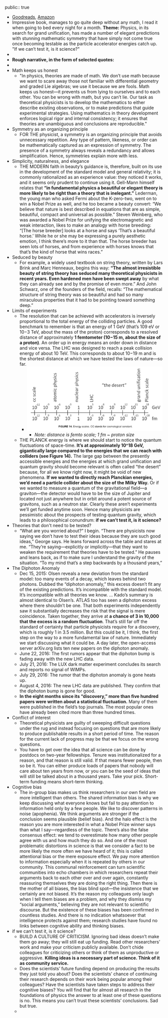 public:: true

- [Goodreads](https://www.goodreads.com/en/book/show/36341728), [Amazon](https://www.amazon.com/Lost-Math-Beauty-Physics-Astray/dp/0465094252)
- Impressive book, manages to go quite deep without any math, I read it when going to bed every night for a month. **Theme:** Physics, in its search for grand unification, has made a number of elegant predictions with stunning mathematic symmetry that have simply not come true once becoming testable as the particle accelerator energies catch up. "If we can’t test it, is it science?"
-
- **Rough narrative, in the form of selected quotes:**
-
- Math keeps us honest
	- "In physics, theories are made of math. We don’t use math because we want to scare away those not familiar with differential geometry and graded Lie algebras; we use it because we are fools. Math keeps us honest—it prevents us from lying to ourselves and to each other. You can be wrong with math, but you can’t lie. Our task as theoretical physicists is to develop the mathematics to either describe existing observations, or to make predictions that guide experimental strategies. Using mathematics in theory development enforces logical rigor and internal consistency; it ensures that theories are unambiguous and conclusions are reproducible."
- Symmetry as an organizing principle
	- FOR THE physicist, a symmetry is an organizing principle that avoids unnecessary repetition. Any type of pattern, likeness, or order can be mathematically captured as an expression of symmetry. The presence of a symmetry always reveals a redundancy and allows simplification. Hence, symmetries explain more with less.
- Simplicity, naturalness, and elegance
	- THE MODERN faith in beauty’s guidance is, therefore, built on its use in the development of the standard model and general relativity; it is commonly rationalized as an experience value: they noticed it works, and it seems only prudent to continue using it. Gell-Mann himself relates that **“in fundamental physics a beautiful or elegant theory is more likely to be right than a theory that is inelegant.”** Lederman, the young man who asked Fermi about the K-zero-two, went on to win a Nobel Prize as well, and he too became a beauty convert: “We believe that nature is best described in equations that are as simple, beautiful, compact and universal as possible.” Steven Weinberg, who was awarded a Nobel Prize for unifying the electromagnetic and weak interaction, likes to make an analogy with horse breeding: “[The horse breeder] looks at a horse and says ‘That’s a beautiful horse.’  While he or she may be expressing a purely aesthetic emotion, I think there’s more to it than that. The horse breeder has seen lots of horses, and from experience with horses knows that that’s the kind of horse that wins races.”
- Seduced by beauty
	- For example, a widely used textbook on string theory, written by Lars Brink and Marc Henneaux, begins this way: **“The almost irresistible beauty of string theory has seduced many theoretical physicists in recent years. Even hardened men have been swept away** by what they can already see and by the promise of even more.” And John Schwarz, one of the founders of the field, recalls: “The mathematical structure of string theory was so beautiful and had so many miraculous properties that it had to be pointing toward something deep.”
- Limits of experiments
	- The resolution that can be achieved with accelerators is inversely proportional to the total energy of the colliding particles. A good benchmark to remember is that an energy of 1 GeV (that’s 109 eV or 10−3 TeV, about the mass of the proton) corresponds to a resolved distance of approximately **1 femtometer (10−15 m, about the size of a proton)**. An order up in energy means an order down in distance and vice versa. The LHC was designed to reach a peak collision energy of about 10 TeV. This corresponds to about 10−19 m and is the shortest distance at which we have tested the laws of nature—so far.
		- ![image.png](../assets/image_1688474212445_0.png)
			- *Note: distance is femto scale; 1 fm ~ proton size*
	- THE PLANCK energy is where we should start to notice the quantum fluctuations of space-time. **It’s at approximately 10^18 GeV, gigantically large compared to the energies that we can reach with colliders (see Figure 14).** The large gap between the presently accessible energies and the energies at which grand unification and quantum gravity should become relevant is often called “the desert” because, for all we know right now, it might be void of new phenomena. **If we wanted to directly reach Planckian energies, we’d need a particle collider about the size of the Milky Way.** Or if we wanted to measure a quantum of the gravitational field—a graviton—the detector would have to be the size of Jupiter and located not just anywhere but in orbit around a potent source of gravitons, such as a neutron star. Clearly these aren’t experiments we’ll get funded anytime soon. Hence many physicists are pessimistic about the prospects of testing quantum gravity, which leads to a philosophical conundrum: **if we can’t test it, is it science?**
- Theories that don't need to be tested?
	- “What are you worried about?” I begin. “There are physicists now saying we don’t have to test their ideas because they are such good ideas,” George says. He leans forward across the table and stares at me. “They’re saying—explicitly or implicitly—that they want to weaken the requirement that theories have to be tested.” He pauses and leans back, as if to make sure I understand the gravity of the situation. “To my mind that’s a step backwards by a thousand years,”
- The Diphoton Anomaly
	- Dec 15, 2015: Olsen reveals a new deviation from the standard model: too many events of a decay, which leaves behind two photons. Dubbed the “diphoton anomaly,” this excess doesn’t fit any of the existing predictions. It’s incompatible with the standard model. It’s incompatible with all theories we know. ... Kado’s summary is almost identical to Olsen’s. ATLAS too has seen a diphoton excess where there shouldn’t be one. That both experiments independently saw it substantially decreases the risk that the signal is mere coincidence. Taken together, they arrive at **a chance of 3 in 10,000 that the excess is a random fluctuation**. That’s still far off the standard of certainty that particle physicists require for a discovery, which is roughly 1 in 3.5 million. But this could be it, I think, the first step on the way to a more fundamental law of nature. Immediately we start discussing what it could be. A day later, the open-access server arXiv.org lists ten new papers on the diphoton anomaly.
	- June 22, 2016: The first rumors appear that the diphoton bump is fading away with the new LHC data.
	- July 21, 2016: The LUX dark matter experiment concludes its search and reports no signal of WIMPs.
	- July 29, 2016: The rumor that the diphoton anomaly is gone heats up.
	- August 4, 2016: The new LHC data are published. They confirm that the diphoton bump is gone for good.
	- **In the eight months since its “discovery,” more than five hundred papers were written about a statistical fluctuation.** Many of them were published in the field’s top journals. The most popular ones have already been cited more than three hundred times.
- Conflict of interest
	- Theoretical physicists are guilty of sweeping difficult questions under the rug and instead focusing on questions that are more likely to produce publishable results in a short period of time. The reason for the current lack of progress may be that we focus on the wrong questions.
	- You have to get over the idea that all science can be done by postdocs on two-year fellowships. Tenure was institutionalized for a reason, and that reason is still valid. If that means fewer people, then so be it. You can either produce loads of papers that nobody will care about ten years from now, or you can be the seed of ideas that will still be talked about in a thousand years. Take your pick. Short-term funding means short-term thinking.
- Cognitive bias
	- The in-group bias makes us think researchers in our own field are more intelligent than others. The shared information bias is why we keep discussing what everyone knows but fail to pay attention to information held only by a few people. We like to discover patterns in noise (apophenia). We think arguments are stronger if the conclusion seems plausible (belief bias). And the halo effect is the reason you are more interested in what a Nobel Prize winner says than what I say—regardless of the topic. There’s also the false consensus effect: we tend to overestimate how many other people agree with us and how much they do so. And one of the most problematic distortions in science is that we consider a fact to be more likely the more often we have heard of it; this is called attentional bias or the mere exposure effect. We pay more attention to information especially when it is repeated by others in our community. This communal reinforcement can turn scientific communities into echo chambers in which researchers repeat their arguments back to each other over and over again, constantly reassuring themselves they are doing the right thing. Then there is the mother of all biases, the bias blind spot—the insistence that we certainly are not biased. It’s the reason my colleagues only laugh when I tell them biases are a problem, and why they dismiss my “social arguments,” believing they are not relevant to scientific discourse. But the existence of these biases has been confirmed in countless studies. And there is no indication whatsoever that intelligence protects against them; research studies have found no links between cognitive ability and thinking biases.
- if we can’t test it, is it science?
	- BUILD A CULTURE OF CRITICISM. Ignoring bad ideas doesn’t make them go away; they will still eat up funding. Read other researchers’ work and make your criticism publicly available. Don’t chide colleagues for criticizing others or think of them as unproductive or aggressive. **Killing ideas is a necessary part of science. Think of it as community service.**
	- Does the scientists’ future funding depend on producing the results they just told you about? Does the scientists’ chance of continuing their research depends on their work being popular among their colleagues? Have the scientists have taken steps to address their cognitive biases? You will find that for almost all research in the foundations of physics the answer to at least one of these questions is no. This means you can’t trust these scientists’ conclusions. Sad but true.
	-